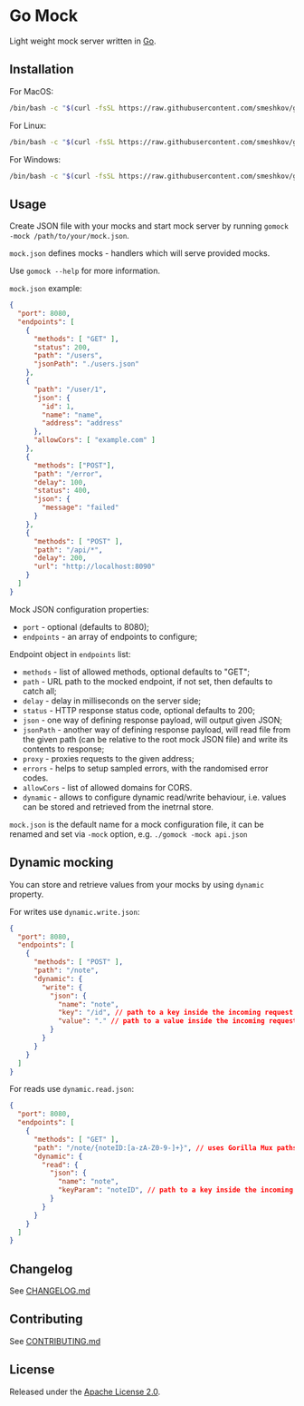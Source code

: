 # Go Mock

Light weight mock server written in [Go](https://golang.org/).

## Installation

For MacOS:
```bash
/bin/bash -c "$(curl -fsSL https://raw.githubusercontent.com/smeshkov/gomock/master/_bin/install.sh)"
```

For Linux:
```bash
/bin/bash -c "$(curl -fsSL https://raw.githubusercontent.com/smeshkov/gomock/master/_bin/install.sh linux)"
```

For Windows:
```bash
/bin/bash -c "$(curl -fsSL https://raw.githubusercontent.com/smeshkov/gomock/master/_bin/install.sh windows)"
```

## Usage

Create JSON file with your mocks and start mock server by running `gomock -mock /path/to/your/mock.json`.

`mock.json` defines mocks - handlers which will serve provided mocks.

Use `gomock --help` for more information.

`mock.json` example:

```json
{
  "port": 8080,
  "endpoints": [
    {
      "methods": [ "GET" ],
      "status": 200,
      "path": "/users",
      "jsonPath": "./users.json"
    },
    {
      "path": "/user/1",
      "json": {
        "id": 1,
        "name": "name",
        "address": "address"
      },
      "allowCors": [ "example.com" ]
    },
    {
      "methods": ["POST"],
      "path": "/error",
      "delay": 100,
      "status": 400,
      "json": {
        "message": "failed"
      }
    },
    {
      "methods": [ "POST" ],
      "path": "/api/*",
      "delay": 200,
      "url": "http://localhost:8090"
    }
  ]
}
```

Mock JSON configuration properties:

- `port` - optional (defaults to 8080);
- `endpoints` - an array of endpoints to configure;

Endpoint object in `endpoints` list:

- `methods` - list of allowed methods, optional defaults to "GET";
- `path` - URL path to the mocked endpoint, if not set, then defaults to catch all;
- `delay` - delay in milliseconds on the server side;
- `status` - HTTP response status code, optional defaults to 200;
- `json` - one way of defining response payload, will output given JSON;
- `jsonPath` - another way of defining response payload, will read file from the given path (can be relative to the root mock JSON file) and write its contents to response;
- `proxy` - proxies requests to the given address;
- `errors` - helps to setup sampled errors, with the randomised error codes.
- `allowCors` - list of allowed domains for CORS.
- `dynamic` - allows to configure dynamic read/write behaviour, i.e. values can be stored and retrieved from the inetrnal store.

`mock.json` is the default name for a mock configuration file, it can be renamed and set via `-mock` option, e.g. `./gomock -mock api.json`

## Dynamic mocking

You can store and retrieve values from your mocks by using `dynamic` property.

For writes use `dynamic.write.json`:

```json
{
  "port": 8080,
  "endpoints": [
    {
      "methods": [ "POST" ],
      "path": "/note",
      "dynamic": {
        "write": {
          "json": {
            "name": "note",
            "key": "/id", // path to a key inside the incoming request JSON from the client ("id" field in this case)
            "value": "." // path to a value inside the incoming request JSON from the client (root in this case)
          }
        }
      }
    }
  ]
}
```

For reads use `dynamic.read.json`:

```json
{
  "port": 8080,
  "endpoints": [
    {
      "methods": [ "GET" ],
      "path": "/note/{noteID:[a-zA-Z0-9-]+}", // uses Gorilla Mux paths
      "dynamic": {
        "read": {
          "json": {
            "name": "note",
            "keyParam": "noteID", // path to a key inside the incoming request path from the client ("noteID" param in this case)
          }
        }
      }
    }
  ]
}
```

## Changelog

See [CHANGELOG.md](https://raw.githubusercontent.com/smeshkov/gomock/master/CHANGELOG.md)

## Contributing

See [CONTRIBUTING.md](https://raw.githubusercontent.com/smeshkov/gomock/master/CONTRIBUTING.md)

## License

Released under the [Apache License 2.0](https://raw.githubusercontent.com/smeshkov/gomock/master/LICENSE).
